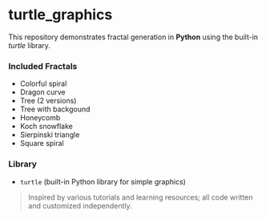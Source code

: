 # turtle_graphics

This repository demonstrates fractal generation in **Python** using the built-in *turtle* library.

### Included Fractals

- Colorful spiral  
- Dragon curve  
- Tree (2 versions)
- Tree with backgound  
- Honeycomb  
- Koch snowflake  
- Sierpinski triangle  
- Square spiral  

### Library

- `turtle` (built-in Python library for simple graphics)

> Inspired by various tutorials and learning resources; all code written and customized independently.
